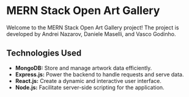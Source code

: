 # MERN Stack Open Art Gallery

Welcome to the MERN Stack Open Art Gallery project! The project is developed by Andrei Nazarov, Daniele Maselli, and Vasco Godinho.

## Technologies Used

- **MongoDB:** Store and manage artwork data efficiently.
- **Express.js:** Power the backend to handle requests and serve data.
- **React.js:** Create a dynamic and interactive user interface.
- **Node.js:** Facilitate server-side scripting for the application.
